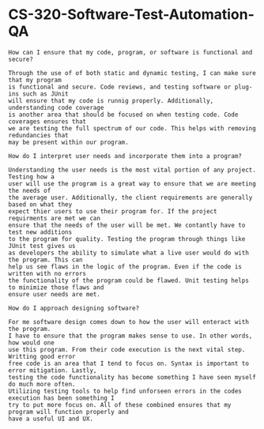 # CS-320-Software-Test-Automation-QA

    How can I ensure that my code, program, or software is functional and secure?
    
    Through the use of of both static and dynamic testing, I can make sure that my program
    is functional and secure. Code reviews, and testing software or plug-ins such as JUnit 
    will ensure that my code is runnig properly. Additionally, understanding code coverage
    is another area that should be focused on when testing code. Code coverages ensures that 
    we are testing the full spectrum of our code. This helps with removing redundancies that 
    may be present within our program.
    
    How do I interpret user needs and incorporate them into a program?
    
    Understanding the user needs is the most vital portion of any project. Testing how a 
    user will use the program is a great way to ensure that we are meeting the needs of 
    the average user. Additionally, the client requirements are generally based on what they 
    expect thier users to use their program for. If the project requirments are met we can
    ensure that the needs of the user will be met. We contantly have to test new additions
    to the program for quality. Testing the program through things like JUnit test gives us 
    as developers the ability to simulate what a live user would do with the program. This can
    help us see flaws in the logic of the program. Even if the code is written with no errors
    the functionality of the program could be flawed. Unit testing helps to minimize those flaws and 
    ensure user needs are met.
    
    How do I approach designing software?
    
    For me software design comes down to how the user will enteract with the program.
    I have to ensure that the program makes sense to use. In other words, how would one
    use this program. From their code execution is the next vital step. Writting good error
    free code is an area that I tend to focus on. Syntax is important to error mitigation. Lastly, 
    testing the code functionality has become something I have seen myself do much more often. 
    Utilizing testing tools to help find unforseen errors in the codes execution has been something I
    try to put more focus on. All of these combined ensures that my program will function properly and 
    have a useful UI and UX.
     
